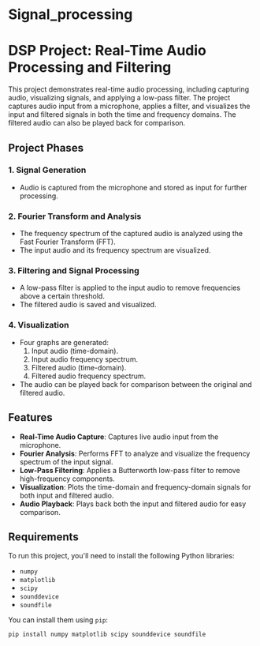 # Signal_processing
# DSP Project: Real-Time Audio Processing and Filtering

This project demonstrates real-time audio processing, including capturing audio, visualizing signals, and applying a low-pass filter. The project captures audio input from a microphone, applies a filter, and visualizes the input and filtered signals in both the time and frequency domains. The filtered audio can also be played back for comparison.

## Project Phases

### 1. Signal Generation
- Audio is captured from the microphone and stored as input for further processing.

### 2. Fourier Transform and Analysis
- The frequency spectrum of the captured audio is analyzed using the Fast Fourier Transform (FFT).
- The input audio and its frequency spectrum are visualized.

### 3. Filtering and Signal Processing
- A low-pass filter is applied to the input audio to remove frequencies above a certain threshold.
- The filtered audio is saved and visualized.

### 4. Visualization
- Four graphs are generated:
  1. Input audio (time-domain).
  2. Input audio frequency spectrum.
  3. Filtered audio (time-domain).
  4. Filtered audio frequency spectrum.
- The audio can be played back for comparison between the original and filtered audio.

## Features
- **Real-Time Audio Capture**: Captures live audio input from the microphone.
- **Fourier Analysis**: Performs FFT to analyze and visualize the frequency spectrum of the input signal.
- **Low-Pass Filtering**: Applies a Butterworth low-pass filter to remove high-frequency components.
- **Visualization**: Plots the time-domain and frequency-domain signals for both input and filtered audio.
- **Audio Playback**: Plays back both the input and filtered audio for easy comparison.

## Requirements

To run this project, you'll need to install the following Python libraries:

- `numpy`
- `matplotlib`
- `scipy`
- `sounddevice`
- `soundfile`

You can install them using `pip`:

```bash
pip install numpy matplotlib scipy sounddevice soundfile
